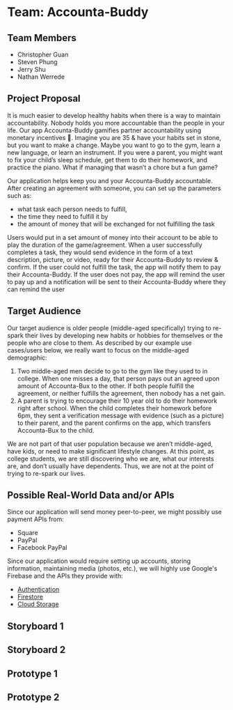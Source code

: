 # Team: Accounta-Buddy
## Team Members
- Christopher Guan
- Steven Phung
- Jerry Shu
- Nathan Werrede

## Project Proposal
It is much easier to develop healthy habits when there is a way to maintain accountability. Nobody holds you more accountable than the people in your life. Our app Accounta-Buddy gamifies partner accountability using monetary incentives :money_with_wings:. Imagine you are 35 & have your habits set in stone, but you want to make a change. Maybe you want to go to the gym, learn a new language, or learn an instrument. If you were a parent, you might want to fix your child’s sleep schedule, get them to do their homework, and practice the piano. What if managing that wasn’t a chore but a fun game?

Our application helps keep you and your Accounta-Buddy accountable. After creating an agreement with someone, you can set up the parameters such as:
- what task each person needs to fulfill,
- the time they need to fulfill it by
- the amount of money that will be exchanged for not fulfilling the task

Users would put in a set amount of money into their account to be able to play the duration of the game/agreement. When a user successfully completes a task, they would send evidence in the form of a text description, picture, or video, ready for their Accounta-Buddy to review & confirm. If the user could not fulfill the task, the app will notify them to pay their Accounta-Buddy. If the user does not pay, the app will remind the user to pay up and a notification will be sent to their Accounta-Buddy where they can remind the user

## Target Audience
Our target audience is older people (middle-aged specifically) trying to re-spark their lives by developing new habits or hobbies for themselves or the people who are close to them. As described by our example use cases/users below, we really want to focus on the middle-aged demographic:

1. Two middle-aged men decide to go to the gym like they used to in college. When one misses a day, that person pays out an agreed upon amount of Accounta-Bux to the other. If both people fulfill the agreement, or neither fulfills the agreement, then nobody has a net gain.
2.  A parent is trying to encourage their 10 year old to do their homework right after school. When the child completes their homework before 6pm, they sent a verification message with evidence (such as a picture) to their parent, and the parent confirms on the app, which transfers Accounta-Bux to the child.

We are not part of that user population because we aren’t middle-aged, have kids, or need to make significant lifestyle changes. At this point, as college students, we are still discovering who we are, what our interests are, and don’t usually have dependents. Thus, we are not at the point of trying to re-spark our lives.

## Possible Real-World Data and/or APIs
Since our application will send money peer-to-peer, we might possibly use payment APIs from: 
- Square
- PayPal
- Facebook PayPal

Since our application would require setting up accounts, storing information, maintaining media (photos, etc.), we will highly use Google's Firebase and the APIs they provide with:
- [Authentication](https://firebase.google.com/products/auth/)
- [Firestore](https://firebase.google.com/products/firestore/)
- [Cloud Storage](https://firebase.google.com/products/storage/)

## Storyboard 1

## Storyboard 2

## Prototype 1

## Prototype 2
